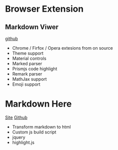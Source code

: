 # Browser Extension

## Markdown Viwer

[github](https://github.com/simov/markdown-viewer)

- Chrome / Firfox / Opera extesions from on source
- Theme support
- Material controls
- Marked parser
- Prismjs code highlight
- Remark parser
- MathJax support
- Emoji support

# Markdown Here

[Site](https://markdown-here.com/index.html)
[Github](https://github.com/adam-p/markdown-here)

- Transform markdown to html
- Custom js build script
- jquery 
- highlight.js
